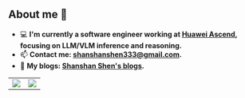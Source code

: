 ## About me 👋

- 💻 **I'm currently a software engineer working at [<u>Huawei Ascend</u>](https://www.hiascend.com/), focusing on LLM/VLM inference and reasoning.**
- 📫 **Contact me: [<u>shanshanshen333@gmail.com</u>](shanshanshen333@gmail.com).**
- 🌱 **My blogs: [<u>Shanshan Shen's blogs</u>](https://shen-shanshan.github.io/).**

<table style="border: none;">
  <tr>
    <td style="border: none;">
        <img src="https://github-readme-stats.vercel.app/api?username=shen-shanshan&count_private=true&show_icons=true&theme=nord&hide_border=true">
    </td>
  <!-- </tr> -->
  <!-- <tr> -->
    <td style="border: none;">
        <img src="https://github-readme-stats.vercel.app/api/top-langs/?username=shen-shanshan&layout=compact&theme=nord&hide_border=true&size_weight=0.5&count_weight=0.5&exclude_repo=shen-shanshan.github.io,shen-shanshan/cs-self-learning">
    </td>
  </tr>
</table>

<!--
### Languages & Tools

![Python](https://img.shields.io/badge/-Python-333333?style=flat-square&logo=Python)
![C++](https://img.shields.io/badge/-C++-333333?style=flat-square&logo=cplusplus)
![PyTorch](https://img.shields.io/badge/-PyTorch-333333?style=flat-square&logo=PyTorch)
![SpringBoot](https://img.shields.io/badge/-SpringBoot-333333?style=flat-square&logo=springboot)
![MySQL](https://img.shields.io/badge/-MySQL-333333?style=flat-square&logo=mysql)
![PostgreSQL](https://img.shields.io/badge/-PostgreSQL-333333?style=flat-square&logo=postgresql)
![Oracle](https://img.shields.io/badge/-Oracle-333333?style=flat-square&logo=oracle)
![Linux](https://img.shields.io/badge/-Linux-333333?style=flat&logo=Linux&logoColor=FCC624)
![Git](https://img.shields.io/badge/-Git-333333?style=flat-square&logo=git)
![GitHub](https://img.shields.io/badge/-GitHub-333333?style=flat-square&logo=github)
![Markdown](https://img.shields.io/badge/-Markdown-333333?style=flat&logo=markdown)

![Github Stats](https://github-readme-stats.vercel.app/api?username=shen-shanshan&count_private=true&show_icons=true&include_all_commits=true)
-->

<!--
<p align="center">
    <img src="https://i.imgur.com/waxVImv.png" alt="Oryx Video-ChatGPT">
</p>
theme=transparent
theme=nord
width="355" height="200"
-->
